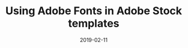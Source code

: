 ---
layout: post
title: Using Adobe Fonts in Adobe Stock templates
date: 2019-02-11
categories: education
root: /work/
description: Font workflows in Photoshop, Illustrator and InDesign
redirect: https://blog.adobe.com/en/2019/02/11/using-adobe-fonts-in-adobe-stock-templates#gs.l1q9rj
---